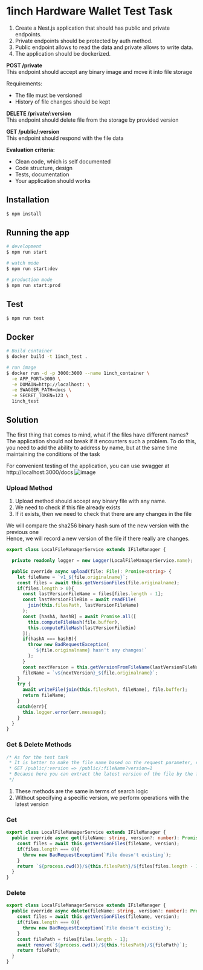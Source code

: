 # 1inch Hardware Wallet Test Task

1. Create a Nest.js application that should has public and private endpoints.
2. Private endpoints should be protected by auth method.
3. Public endpoint allows to read the data and private allows to write data.
4. The application should be dockerized.

**POST /private**\
This endpoint should accept any binary image and move it into file storage

Requirements:
- The file must be versioned
- History of file changes should be kept

**DELETE /private/:version**\
This endpoint should delete file from the storage by provided version

**GET /public/:version**\
This endpoint should respond with the file data

**Evaluation criteria:**
- Clean code, which is self documented
- Code structure, design
- Tests, documentation
- Your application should works

## Installation

```bash
$ npm install
```

## Running the app

```bash
# development
$ npm run start

# watch mode
$ npm run start:dev

# production mode
$ npm run start:prod
```

## Test

```bash
$ npm run test
```

## Docker
```bash
# Build container
$ docker build -t 1inch_test .

# run image
$ docker run -d -p 3000:3000 --name 1inch_container \
  -e APP_PORT=3000 \
  -e DOMAIN=http://localhost: \
  -e SWAGGER_PATH=docs \
  -e SECRET_TOKEN=123 \
  1inch_test
```

## Solution 
The first thing that comes to mind, what if the files have different names? The application should not break if it encounters such a problem. To do this, you need to add the ability to address by name, but at the same time maintaining the conditions of the task

For convenient testing of the application, you can use swagger at http://localhost:3000/docs
![image](https://github.com/shkvik/1inch-hardware-wallet-test/assets/75574213/c919b43f-aeb8-4f91-b592-b2c288fe0c32)

### Upload Method
1. Upload method should accept any binary file with any name.
2. We need to check if this file already exists
3. If it exists, then we need to check that there are any changes in the file

We will compare the sha256 binary hash sum of the new version with the previous one\
Hence, we will record a new version of the file if there really are changes.

```ts
export class LocalFileManagerService extends IFileManager {

  private readonly logger = new Logger(LocalFileManagerService.name);

  public override async upload(file: File): Promise<string> {
    let fileName = `v1_${file.originalname}`;
    const files = await this.getVersionFiles(file.originalname);
    if(files.length > 0){
      const lastVersionFileName = files[files.length - 1];
      const lastVersionFileBin = await readFile(
        join(this.filesPath, lastVersionFileName)
      );
      const [hashA, hashB] = await Promise.all([
        this.computeFileHash(file.buffer),
        this.computeFileHash(lastVersionFileBin)
      ]);
      if(hashA === hashB){
        throw new BadRequestException(
          `${file.originalname} hasn't any changes!`
        );
      }
      const nextVersion = this.getVersionFromFileName(lastVersionFileName) + 1;
      fileName = `v${nextVersion}_${file.originalname}`;
    }
    try {
      await writeFile(join(this.filesPath, fileName), file.buffer);
      return fileName;
    }
    catch(err){
      this.logger.error(err.message);
    }
  }
}
```
### Get & Delete Methods
```ts
/* As for the test task
 * It is better to make the file name based on the request parameter, rather than the version, then it would be more logical
 * GET /public/:version => /public/:fileName?version=1
 * Because here you can extract the latest version of the file by the filename, if it is not explicitly specified
 */
```
1. These methods are the same in terms of search logic
2. Without specifying a specific version, we perform operations with the latest version

### Get
```ts
export class LocalFileManagerService extends IFileManager {
  public override async get(fileName: string, version?: number): Promise<string> {
    const files = await this.getVersionFiles(fileName, version);
    if(files.length === 0){
      throw new BadRequestException(`File doesn't existing`);
    }
    return `${process.cwd()}/${this.filesPath}/${files[files.length - 1]}`;
  }
}
```

### Delete
```ts
export class LocalFileManagerService extends IFileManager {
  public override async delete(fileName: string, version?: number): Promise<string> {
    const files = await this.getVersionFiles(fileName, version);
    if(files.length === 0){
      throw new BadRequestException(`File doesn't existing`);
    }
    const filePath = files[files.length - 1];
    await remove(`${process.cwd()}/${this.filesPath}/${filePath}`);
    return filePath;
  }
}
```
